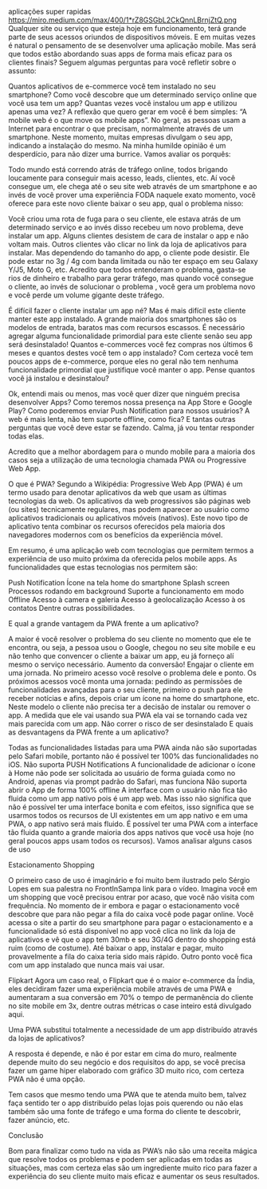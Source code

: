 ﻿aplicações super rapidas
https://miro.medium.com/max/400/1*rZ8GSGbL2CkQnnLBrnjZtQ.png
Qualquer site ou serviço que esteja hoje em funcionamento, terá grande parte de seus acessos oriundos de dispositivos móveis. E em muitas vezes é natural o pensamento de se desenvolver uma aplicação mobile.  Mas será que todos estão abordando suas apps de forma mais eficaz para os clientes finais?
Seguem algumas perguntas para você refletir sobre o assunto:

Quantos aplicativos de e-commerce você tem instalado no seu smartphone?
Como você descobre que um determinado serviço online que você usa tem um app?
Quantas vezes você instalou um app e utilizou apenas uma vez?
A reflexão que quero gerar em você é bem simples: “A mobile web é o que move os mobile apps”. No geral, as pessoas usam a Internet para encontrar o que precisam, normalmente através de um smartphone. Neste momento, muitas empresas divulgam o seu app, indicando a instalação do mesmo. Na minha humilde opinião é um desperdício, para não dizer uma burrice. Vamos avaliar os porquês:

Todo mundo está correndo atrás de tráfego online, todos brigando loucamente para conseguir mais acesso, leads, clientes, etc. Aí você consegue um,  ele chega até o seu site web através de um smartphone e ao invés de você prover uma experiência FODA naquele exato momento, você oferece para este novo cliente baixar o seu app, qual o problema nisso:

Você criou uma rota de fuga para o seu cliente, ele estava atrás de um determinado serviço e ao invés disso recebeu um novo problema, deve instalar um app.
Alguns clientes desistem de cara de instalar o app e não voltam mais.
Outros clientes vão clicar no link da loja de aplicativos para instalar. Mas dependendo do tamanho do app, o cliente pode desistir. Ele pode estar no 3g / 4g com banda limitada ou não ter espaço em seu Galaxy Y/J5, Moto G, etc.
Acredito que todos entenderam o problema, gasta-se rios de dinheiro e trabalho para gerar tráfego, mas quando você consegue o cliente, ao invés de solucionar o problema , você gera um problema novo e você perde um volume gigante deste tráfego.


É difícil fazer o cliente instalar um app né? Mas é mais difícil este cliente manter este app instalado. A grande maioria dos smartphones são os modelos de entrada, baratos mas com recursos escassos. É necessário agregar alguma funcionalidade primordial para este cliente senão seu app será desinstalado! Quantos e-commerces você fez compras nos últimos 6 meses e quantos destes você tem o app instalado? Com certeza você tem poucos apps de e-commerce, porque eles no geral não tem nenhuma funcionalidade primordial que justifique você manter o app. Pense quantos você já instalou e desinstalou?


Ok, entendi mais ou menos, mas você quer dizer que ninguém precisa desenvolver Apps? Como teremos nossa presença na App Store e Google Play? Como poderemos enviar Push Notification para nossos usuários? A web é mais lenta, não tem suporte offline, como fica? E tantas outras perguntas que você deve estar se fazendo. Calma, já vou tentar responder todas elas.


Acredito que a melhor abordagem para o mundo mobile para a maioria dos casos seja a utilização de uma tecnologia chamada PWA ou Progressive Web App.


O que é PWA?
Segundo a Wikipédia: Progressive Web App (PWA) é um termo usado para denotar aplicativos da web que usam as últimas tecnologias da web. Os aplicativos da web progressivos são páginas web (ou sites) tecnicamente regulares, mas podem aparecer ao usuário como aplicativos tradicionais ou aplicativos móveis (nativos). Este novo tipo de aplicativo tenta combinar os recursos oferecidos pela maioria dos navegadores modernos com os benefícios da experiência móvel.

Em resumo, é uma aplicação web com tecnologias que permitem termos a experiência de uso muito próxima da oferecida pelos mobile apps. As funcionalidades que estas tecnologias nos permitem são:

Push Notification
Ícone na tela home do smartphone
Splash screen
Processos rodando em background
Suporte a funcionamento em modo Offline
Acesso à camera e galeria
Acesso à geolocalização
Acesso à os contatos
Dentre outras possibilidades.

E qual a grande vantagem da PWA frente a um aplicativo?

A maior é você resolver o problema do seu cliente no momento que ele te encontra, ou seja, a pessoa usou o Google, chegou no seu site mobile e eu não tenho que convencer o cliente a baixar um app, eu já forneço alí mesmo o serviço necessário. Aumento da conversão!
Engajar o cliente em uma jornada. No primeiro acesso você resolve o problema dele e ponto. Os próximos acessos você monta uma jornada: pedindo as permissões de funcionalidades avançadas para o seu cliente, primeiro o push para ele receber notícias e afins, depois criar um ícone na home do smartphone, etc. Neste modelo o cliente não precisa ter a decisão de instalar ou remover o app. A medida que ele vai usando sua PWA ela vai se tornando cada vez mais parecida com um app.
Não correr o risco de ser desinstalado
E quais as desvantagens da PWA frente a um aplicativo?

Todas as funcionalidades listadas para uma PWA ainda não são suportadas pelo Safari mobile, portanto não é possível ter 100% das funcionalidades no iOS.
Não suporta PUSH Notifications
A funcionalidade de adicionar o ícone à Home não pode ser solicitada ao usuário de forma guiada como no Android, apenas via prompt padrão do Safari, mas funciona
Não suporta abrir o App de forma 100% offline
A interface com o usuário não fica tão fluida como um app nativo pois é um app web. Mas isso não significa que não é possível ter uma interface bonita e com efeitos, isso significa que se usarmos todos os recursos de UI existentes em um app nativo e em uma PWA, o app nativo será mais fluido. É possível ter uma PWA com a interface tão fluida quanto a grande maioria dos apps nativos que você usa hoje (no geral poucos apps usam todos os recursos).
Vamos analisar alguns casos de uso

Estacionamento Shopping

O primeiro caso de uso é imaginário e foi muito bem ilustrado pelo Sérgio Lopes em sua palestra no FrontInSampa link para o vídeo.
Imagina você em um shopping que você precisou entrar por acaso,  que você não visita com frequência. No momento de ir embora e pagar o estacionamento você descobre que para não pegar a fila do caixa você pode pagar online. Você acessa o site a partir do seu smartphone para pagar o estacionamento e a funcionalidade só está disponível no app você clica no link da loja de aplicativos e vê que o app tem 30mb e seu 3G/4G dentro do shopping está ruim (como de costume). Até baixar o app, instalar e pagar, muito provavelmente a fila do caixa teria sido mais rápido. Outro ponto você fica com um app instalado que nunca mais vai usar.

Flipkart
Agora um caso real, o Flipkart que é o maior e-commerce da Índia, eles decidiram fazer uma experiência mobile através de uma PWA e aumentaram a sua conversão em 70% o tempo de permanência do cliente no site mobile em 3x, dentre outras métricas o case inteiro está divulgado aqui.

Uma PWA substitui totalmente a necessidade de um app distribuído através da lojas de aplicativos?

A resposta é depende, e não é por estar em cima do muro, realmente depende muito do seu negócio e dos requisitos do app, se você precisa fazer um game hiper elaborado com gráfico 3D muito rico, com certeza PWA não é uma opção.

Tem casos que mesmo tendo uma PWA que te atenda muito bem, talvez faça sentido ter o app distribuído pelas lojas pois querendo ou não elas também são uma fonte de tráfego e uma forma do cliente te descobrir, fazer anúncio, etc.

Conclusão

Bom para finalizar como tudo na vida as PWA’s não são uma receita mágica que resolve todos os problemas e podem ser aplicadas em todas as situações, mas com certeza elas são um ingrediente muito rico para fazer a experiência do seu cliente muito mais eficaz e aumentar os seus resultados.